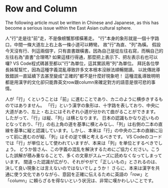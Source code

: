 # Row and Column

The following article must be written in Chinese and Japanese, as this has become a serious issue within the East Asian cultural sphere.

人"行"走是往"前"走，不是像螃蟹那樣橫著走。
"行"本身的象形就是一個十字路口，中間一條大道左上右上各一條小道可以轉彎。
故"行"為直、"列"為橫。
假設今天沒有行、列這兩個字，只有直書跟橫書。因為自己是從左往右寫，而稱自己的左往右為"直書"合理嗎?
如果這樣行得通，那麼把上表示下、把左表示右也可以囉?
VS Code程式碼甚至都以"行"為單位，這其實該用"列"為單位。
拜託各位學長姊幫幫忙，因為這種字義混亂導致許多文本根本沒辦法順暢閱讀。
以訛傳訛導致錯誤一直延續下去甚至變成"正確的"都不是什麼好現象吧！
這種混亂導致明明都是用漢字的文化卻只能靠英文row跟column來確定對方的語意是很可悲的事情。

人が「行」くということは「前」に進むことであり、カニのように横歩きするものではありません。
「行」という漢字の象形は、十字路を表しており、中央に大道があり、左上・右上にはそれぞれ小道が分かれて曲がることができます。
したがって、「行」は縦、「列」は横となります。
日本の認識もかなり近いものとなっており、「行」の右上角の道を基準に横とみなし、「列」は右側の二本の直線を基準に縦と認識しています。しかし、本来は「行」の中央の二本の直線に沿って前に進むのが縦、「列」はその逆で横と考えるべきです。
VS Codeのコードでは「行」が単位として使われていますが、本来は「列」を単位とするべきでしょう。
どうか皆さん、この字義の混乱を解決するためにご協力ください。こうした誤解が積み重なることで、多くの文章がスムーズに読めなくなってしまっています。
間違った認識が広がり、それがやがて「正しいもの」とされるのは、決して良い現象とは言えないのではないでしょうか！
さらに、本来は漢字を共通に使う文化でありながら、意図を正確に伝えるために英語の「row」と「column」に頼らざるを得ないという状況は、非常に嘆かわしいことです。
